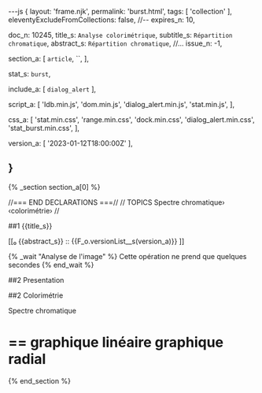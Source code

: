 ---js
{
  layout:    'frame.njk',
  permalink: 'burst.html',
  tags:      [ 'collection' ],
  eleventyExcludeFromCollections: false,
  //-- expires_n: 10,

  doc_n:      10245,
  title_s:    `Analyse colorimétrique`,
  subtitle_s: `Répartition chromatique`,
  abstract_s: `Répartition chromatique`,
  //... issue_n: -1,

  section_a:
  [
    `article`,
    ``,
  ],

  stat_s: `burst`,

  include_a:
  [
    `dialog_alert`
  ],

  script_a:
  [
    'Idb.min.js',
    'dom.min.js',
    'dialog_alert.min.js',
    'stat.min.js',
  ],
  
  css_a:
  [
    'stat.min.css',
    'range.min.css',
    'dock.min.css',
    'dialog_alert.min.css',
    'stat_burst.min.css',
  ],

  version_a:
  [
    '2023-01-12T18:00:00Z'
  ],

}
---
{% _section section_a[0] %}

//=== END DECLARATIONS ===//
//  TOPICS
Spectre chromatique›
‹colorimétrie›
//


##1 {{title_s}}

[[₀  {{abstract_s}}  ::
     {{F_o.versionList__s(version_a)}}  ]]

{% _wait "Analyse de l'image" %}
Cette opération ne prend que quelques secondes
{% end_wait %}

##2  Presentation

##2  Colorimétrie

Spectre chromatique

==
graphique linéaire
graphique radial
==




{% end_section %}
